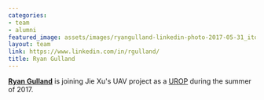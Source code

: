```yaml
---
categories:
- team
- alumni
featured_image: assets/images/ryangulland-linkedin-photo-2017-05-31_itok=xyKj8H2x.jpg
layout: team
link: https://www.linkedin.com/in/rgulland/
title: Ryan Gulland
---
```


**[Ryan Gulland](https://www.linkedin.com/in/rgulland/)** is joining Jie Xu's UAV project as a [UROP](http://uaap.mit.edu/research-exploration/urop) during the summer of 2017.